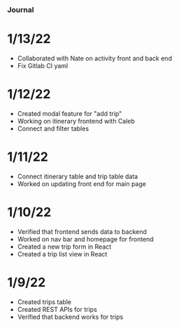 ### Journal

# 1/13/22
- Collaborated with Nate on activity front and back end
- Fix Gitlab CI yaml

# 1/12/22
- Created modal feature for "add trip"
- Working on itinerary frontend with Caleb
- Connect and filter tables

# 1/11/22
- Connect itinerary table and trip table data
- Worked on updating front end for main page

# 1/10/22
- Verified that frontend sends data to backend
- Worked on nav bar and homepage for frontend
- Created a new trip form in React
- Created a trip list view in React

# 1/9/22
- Created trips table
- Created REST APIs for trips
- Verified that backend works for trips
